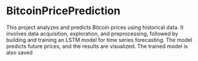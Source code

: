 # BitcoinPricePrediction
This project analyzes and predicts Bitcoin prices using historical data. It involves data acquisition, exploration, and preprocessing, followed by building and training an LSTM model for time series forecasting. The model predicts future prices, and the results are visualized. The trained model is also saved
